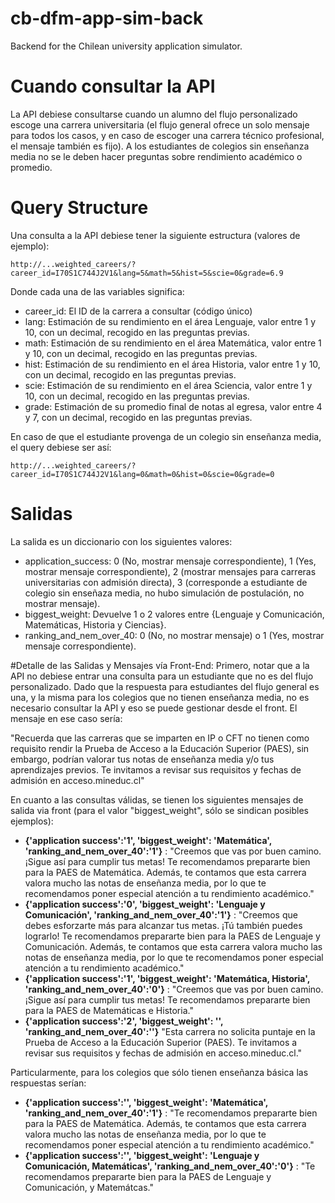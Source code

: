 # cb-dfm-app-sim-back
Backend for the Chilean university application simulator.

# Cuando consultar la API
La API debiese consultarse cuando un alumno del flujo personalizado escoge una carrera universitaria (el flujo general ofrece un solo mensaje para todos los casos, y en caso de escoger una carrera técnico profesional, el mensaje también es fijo). A los estudiantes de colegios sin enseñanza media no se le deben hacer preguntas sobre rendimiento académico o promedio.

# Query Structure
Una consulta a la API debiese tener la siguiente estructura (valores de ejemplo):
```
http://...weighted_careers/?career_id=I70S1C744J2V1&lang=5&math=5&hist=5&scie=0&grade=6.9
```
Donde cada una de las variables significa:
- career_id: El ID de la carrera a consultar (código único)
- lang: Estimación de su rendimiento en el área Lenguaje, valor entre 1 y 10, con un decimal, recogido en las preguntas previas.
- math: Estimación de su rendimiento en el área Matemática, valor entre 1 y 10, con un decimal, recogido en las preguntas previas.
- hist: Estimación de su rendimiento en el área Historia, valor entre 1 y 10, con un decimal, recogido en las preguntas previas.
- scie: Estimación de su rendimiento en el área Sciencia, valor entre 1 y 10, con un decimal, recogido en las preguntas previas.
- grade: Estimación de su promedio final de notas al egresa, valor entre 4 y 7, con un decimal, recogido en las preguntas previas.

En caso de que el estudiante provenga de un colegio sin enseñanza media, el query debiese ser así:
```
http://...weighted_careers/?career_id=I70S1C744J2V1&lang=0&math=0&hist=0&scie=0&grade=0
```

# Salidas
La salida es un diccionario con los siguientes valores:
- application_success: 0 (No, mostrar mensaje correspondiente), 1 (Yes, mostrar mensaje correspondiente), 2 (mostrar mensajes para carreras universitarias con admisión directa), 3 (corresponde a estudiante de colegio sin enseñaza media, no hubo simulación de postulación, no mostrar mensaje).
- biggest_weight: Devuelve 1 o 2 valores entre {Lenguaje y Comunicación, Matemáticas, Historia y Ciencias}.
- ranking_and_nem_over_40: 0 (No, no mostrar mensaje) o 1 (Yes, mostrar mensaje correspondiente).

#Detalle de las Salidas y Mensajes vía Front-End:
Primero, notar que a la API no debiese entrar una consulta para un estudiante que no es del flujo personalizado. Dado que la respuesta para estudiantes del flujo general es una, y la misma para los colegios que no tienen enseñanza media, no es necesario consultar la API y eso se puede gestionar desde el front. El mensaje en ese caso sería:

"Recuerda que las carreras que se imparten en IP o CFT no tienen como requisito rendir la Prueba de Acceso a la Educación Superior (PAES), sin embargo, podrían valorar tus notas de enseñanza media y/o tus aprendizajes previos. Te invitamos a revisar sus requisitos y fechas de admisión en acceso.mineduc.cl"

En cuanto a las consultas válidas, se tienen los siguientes mensajes de salida via front (para el valor "biggest_weight", sólo se sindican posibles ejemplos):
- **{'application success':'1', 'biggest_weight': 'Matemática', 'ranking_and_nem_over_40':'1'}** : "Creemos que vas por buen camino. ¡Sigue así para cumplir tus metas! Te recomendamos prepararte bien para la PAES de Matemática. Además, te contamos que esta carrera valora mucho las notas de enseñanza media, por lo que te recomendamos poner especial atención a tu rendimiento académico."
- **{'application success':'0', 'biggest_weight': 'Lenguaje y Comunicación', 'ranking_and_nem_over_40':'1'}** : "Creemos que debes esforzarte más para alcanzar tus metas. ¡Tú también puedes lograrlo!  Te recomendamos prepararte bien para la PAES de Lenguaje y Comunicación. Además, te contamos que esta carrera valora mucho las notas de enseñanza media, por lo que te recomendamos poner especial atención a tu rendimiento académico."
- **{'application success':'1', 'biggest_weight': 'Matemática, Historia', 'ranking_and_nem_over_40':'0'}** : "Creemos que vas por buen camino. ¡Sigue así para cumplir tus metas! Te recomendamos prepararte bien para la PAES de Matemáticas e Historia."
- **{'application success':'2', 'biggest_weight': '', 'ranking_and_nem_over_40':''}** "Esta carrera no solicita puntaje en la Prueba de Acceso a la Educación Superior (PAES). Te invitamos a revisar sus requisitos y fechas de admisión en acceso.mineduc.cl."

Particularmente, para los colegios que sólo tienen enseñanza básica las respuestas serían:
- **{'application success':'', 'biggest_weight': 'Matemática', 'ranking_and_nem_over_40':'1'}** : "Te recomendamos prepararte bien para la PAES de Matemática. Además, te contamos que esta carrera valora mucho las notas de enseñanza media, por lo que te recomendamos poner especial atención a tu rendimiento académico."
- **{'application success':'', 'biggest_weight': 'Lenguaje y Comunicación, Matemáticas', 'ranking_and_nem_over_40':'0'}** : "Te recomendamos prepararte bien para la PAES de Lenguaje y Comunicación, y Matemátcas."
